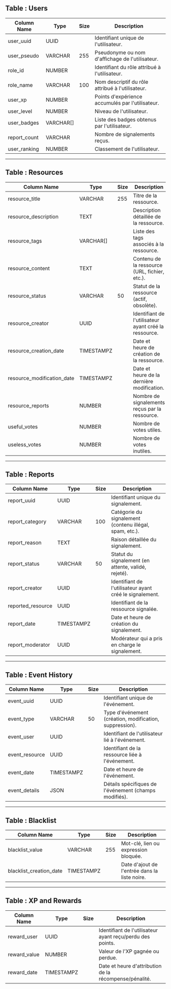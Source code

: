 ## Table : Users

| **Column Name**      | **Type**  | **Size** | **Description**                                  |
|----------------------|-----------|----------|--------------------------------------------------|
| user_uuid            | UUID      |          | Identifiant unique de l'utilisateur.             |
| user_pseudo          | VARCHAR   | 255      | Pseudonyme ou nom d'affichage de l'utilisateur.  |
| role_id              | NUMBER    |          | Identifiant du rôle attribué à l'utilisateur.    |
| role_name            | VARCHAR   | 100      | Nom descriptif du rôle attribué à l'utilisateur. |
| user_xp              | NUMBER    |          | Points d'expérience accumulés par l'utilisateur. |
| user_level           | NUMBER    |          | Niveau de l'utilisateur.                         |
| user_badges          | VARCHAR[] |          | Liste des badges obtenus par l'utilisateur.      |
| report_count         | VARCHAR   |          | Nombre de signalements reçus.                    |
| user_ranking         | NUMBER    |          | Classement de l'utilisateur.                     |

---

## Table : Resources

| **Column Name**            | **Type**   | **Size** | **Description**                                       |
|----------------------------|------------|----------|-------------------------------------------------------|
| resource_title             | VARCHAR    | 255      | Titre de la ressource.                                |
| resource_description       | TEXT       |          | Description détaillée de la ressource.                |
| resource_tags              | VARCHAR[]  |          | Liste des tags associés à la ressource.               |
| resource_content           | TEXT       |          | Contenu de la ressource (URL, fichier, etc.).         |
| resource_status            | VARCHAR    | 50       | Statut de la ressource (actif, obsolète).             |
| resource_creator           | UUID       |          | Identifiant de l'utilisateur ayant créé la ressource. |
| resource_creation_date     | TIMESTAMPZ |          | Date et heure de création de la ressource.            |
| resource_modification_date | TIMESTAMPZ |          | Date et heure de la dernière modification.            |
| resource_reports           | NUMBER     |          | Nombre de signalements reçus par la ressource.        |
| useful_votes               | NUMBER     |          | Nombre de votes utiles.                               |
| useless_votes              | NUMBER     |          | Nombre de votes inutiles.                             |

---

## Table : Reports

| **Column Name**       | **Type**   | **Size** | **Description**                                         |
|------------------------|------------|----------|---------------------------------------------------------|
| report_uuid            | UUID       |          | Identifiant unique du signalement.                      |
| report_category        | VARCHAR    | 100      | Catégorie du signalement (contenu illégal, spam, etc.). |
| report_reason          | TEXT       |          | Raison détaillée du signalement.                        |
| report_status          | VARCHAR    | 50       | Statut du signalement (en attente, validé, rejeté).     |
| report_creator         | UUID       |          | Identifiant de l'utilisateur ayant créé le signalement. |
| reported_resource      | UUID       |          | Identifiant de la ressource signalée.                   |
| report_date            | TIMESTAMPZ |          | Date et heure de création du signalement.               |
| report_moderator       | UUID       |          | Modérateur qui a pris en charge le signalement.         |

---

## Table : Event History

| **Column Name**       | **Type**   | **Size** | **Description**                                         |
|-----------------------|------------|----------|---------------------------------------------------------|
| event_uuid            | UUID       |          | Identifiant unique de l'événement.                      |
| event_type            | VARCHAR    | 50       | Type d'événement (création, modification, suppression). |
| event_user            | UUID       |          | Identifiant de l'utilisateur lié à l'événement.         |
| event_resource        | UUID       |          | Identifiant de la ressource liée à l'événement.         |
| event_date            | TIMESTAMPZ |          | Date et heure de l'événement.                           |
| event_details         | JSON       |          | Détails spécifiques de l'événement (champs modifiés).   |

---

## Table : Blacklist

| **Column Name**         | **Type**   | **Size** | **Description**                                     |
|-------------------------|------------|----------|-----------------------------------------------------|
| blacklist_value         | VARCHAR    | 255      | Mot-clé, lien ou expression bloquée.                |
| blacklist_creation_date | TIMESTAMPZ |          | Date d'ajout de l'entrée dans la liste noire.       |

---

## Table : XP and Rewards

| **Column Name**       | **Type**   | **Size** | **Description**                                           |
|-----------------------|------------|----------|-----------------------------------------------------------|
| reward_user           | UUID       |          | Identifiant de l'utilisateur ayant reçu/perdu des points. |
| reward_value          | NUMBER     |          | Valeur de l'XP gagnée ou perdue.                          |
| reward_date           | TIMESTAMPZ |          | Date et heure d'attribution de la récompense/pénalité.    |
